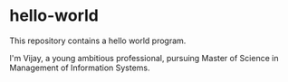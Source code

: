 # hello-world
This repository contains a hello world program.

I'm Vijay, a young ambitious professional, pursuing Master of Science in Management of Information Systems.

